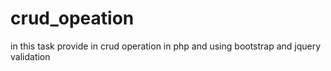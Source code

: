 # crud_opeation
in this task provide in crud operation in php and using bootstrap and jquery validation 
